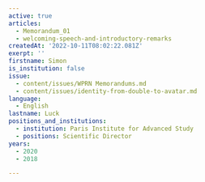 ```yaml
---
active: true
articles:
  - Memorandum_01
  - welcoming-speech-and-introductory-remarks
createdAt: '2022-10-11T08:02:22.081Z'
exerpt: ''
firstname: Simon
is_institution: false
issue:
  - content/issues/WPRN Memorandums.md
  - content/issues/identity-from-double-to-avatar.md
language:
  - English
lastname: Luck
positions_and_institutions:
  - institution: Paris Institute for Advanced Study
  - positions: Scientific Director
years:
  - 2020
  - 2018

---
```

